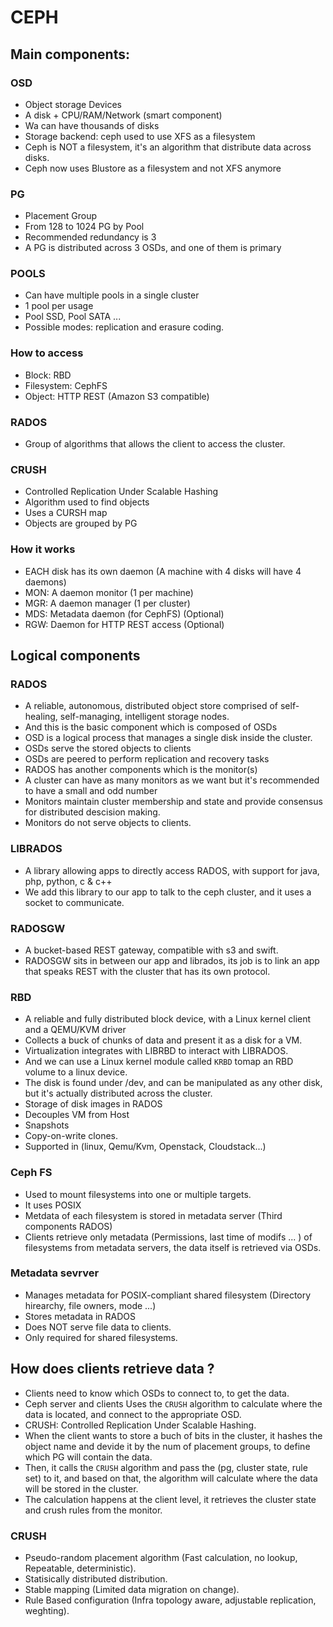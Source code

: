 # CEPH

## Main components:

### OSD

* Object storage Devices 
* A disk + CPU/RAM/Network (smart component)
* Wa can have thousands of disks
* Storage backend: ceph used to use XFS as a filesystem
* Ceph is NOT a filesystem, it's an algorithm that distribute data across disks.
* Ceph now uses Blustore as a filesystem and not XFS anymore

### PG

* Placement Group
* From 128 to 1024 PG by Pool
* Recommended redundancy is 3 
* A PG is distributed across 3 OSDs, and one of them is primary

### POOLS

* Can have multiple pools in a single cluster
* 1 pool per usage
* Pool SSD, Pool SATA ...
* Possible modes: replication and erasure coding.

### How to access

* Block: RBD
* Filesystem: CephFS
* Object: HTTP REST (Amazon S3 compatible)

### RADOS

* Group of algorithms that allows the client to access the cluster.

### CRUSH

* Controlled Replication Under Scalable Hashing
* Algorithm used to find objects 
* Uses a CURSH map
* Objects are grouped by PG

### How it works

* EACH disk has its own daemon (A machine with 4 disks will have 4 daemons)
* MON: A daemon monitor (1 per machine)
* MGR: A daemon manager (1 per cluster)
* MDS: Metadata daemon (for CephFS) (Optional)
* RGW: Daemon for HTTP REST access (Optional)

## Logical components

### RADOS

* A reliable, autonomous, distributed object store comprised of self-healing, self-managing, intelligent storage nodes. 
* And this is the basic component which is composed of OSDs
* OSD is a logical process that manages a single disk inside the cluster.
* OSDs serve the stored objects to clients 
* OSDs are peered to perform replication and recovery tasks
* RADOS has another components which is the monitor(s)
* A cluster can have as many  monitors as we want but it's recommended to have a small and odd number
* Monitors maintain cluster membership and state and provide consensus for distributed descision making.
* Monitors do not serve objects to clients.

### LIBRADOS

* A library allowing apps to directly access RADOS, with support for java, php, python, c & c++
* We add this library to our app to talk to the ceph cluster, and it uses a socket to communicate.

### RADOSGW

* A bucket-based REST gateway, compatible with s3 and swift.
* RADOSGW sits in between our app and librados, its job is to link an app that speaks REST with the cluster that has its own protocol.

### RBD

* A reliable and fully distributed block device, with a Linux kernel client and a QEMU/KVM driver 
* Collects a buck of chunks of data and present it as a disk for a VM.
* Virtualization integrates with LIBRBD to interact with LIBRADOS.
* And we can use a Linux kernel module called `KRBD` tomap an RBD volume to a linux device.
* The disk is found under /dev, and can be manipulated as any other disk, but it's actually distributed across the cluster.
* Storage of disk images in RADOS
* Decouples VM from Host
* Snapshots
* Copy-on-write clones.
* Supported in (linux, Qemu/Kvm, Openstack, Cloudstack...)

### Ceph FS

* Used to mount filesystems into one or multiple targets.
* It uses POSIX
* Metdata of each filesystem is stored in metadata server (Third components RADOS)
* Clients retrieve only metadata (Permissions, last time of modifs ... ) of filesystems from metadata servers, the data itself is retrieved via OSDs.

### Metadata sevrver

* Manages metadata for POSIX-compliant shared filesystem (Directory hirearchy, file owners, mode ...)
* Stores metadata in RADOS
* Does NOT serve file data to clients.
* Only required for shared filesystems.

## How does clients retrieve data ?

* Clients need to know which OSDs to connect to, to get the data.
* Ceph server and clients Uses the `CRUSH` algorithm to calculate where the data is located, and connect to the appropriate OSD.
* CRUSH: Controlled Replication Under Scalable Hashing.
* When the client wants to store a buch of bits in the cluster, it hashes the object name and devide it by the num of placement groups, to define which PG will contain the data.
* Then, it calls the `CRUSH` algorithm and pass the (pg, cluster state, rule set) to it, and based on that, the algorithm will calculate where the data will be stored in the cluster.
* The calculation happens at the client level, it retrieves the cluster state and crush rules from the monitor.

### CRUSH

* Pseudo-random placement algorithm (Fast calculation, no lookup, Repeatable, deterministic).
* Statisically distributed distribution.
* Stable mapping (Limited data migration on change).
* Rule Based configuration (Infra topology aware, adjustable replication, weghting).

